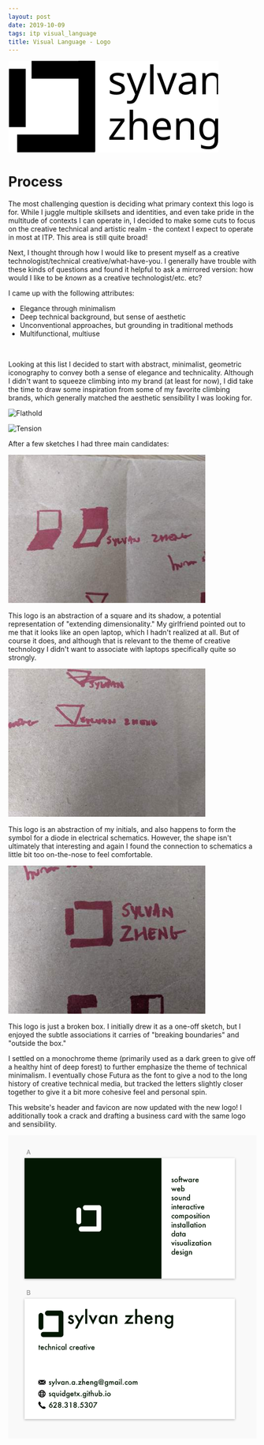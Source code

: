 ```yaml
---
layout: post
date: 2019-10-09
tags: itp visual_language
title: Visual Language - Logo
---
```


![](/images/Logo.svg)

# Process

The most challenging question is deciding what primary context this logo is for. While I juggle multiple skillsets and identities, and even take pride in the multitude of contexts I can operate in, I decided to make some cuts to focus on the creative technical and artistic realm - the context I expect to operate in most at ITP. This area is still quite broad!

Next, I thought through how I would like to present myself as a creative technologist/technical creative/what-have-you. I generally have trouble with these kinds of questions and found it helpful to ask a mirrored version: how would I like to be *known* as a creative technologist/etc. etc?

I came up with the following attributes:

- Elegance through minimalism
- Deep technical background, but sense of aesthetic
- Unconventional approaches, but grounding in traditional methods
- Multifunctional, multiuse

<br />

Looking at this list I decided to start with abstract, minimalist, geometric iconography to convey both a sense of elegance and technicality. Although I didn't want to squeeze climbing into my brand (at least for now), I did take the time to draw some inspiration from some of my favorite climbing brands, which generally matched the aesthetic sensibility I was looking for.

![Flathold](https://www.flathold.com/wp-content/uploads/2015/03/flathold_climbing_holds_logo1.png)

![Tension](https://www.tensionclimbing.com/wp-content/uploads/2018/10/Tension_HeaderLogo.png)


After a few sketches I had three main candidates:

![](/images/vl/logo1.jpg)

This logo is an abstraction of a square and its shadow, a potential representation of "extending dimensionality." My girlfriend pointed out to me that it looks like an open laptop, which I hadn't realized at all. But of course it does, and although that is relevant to the theme of creative technology I didn't want to associate with laptops specifically quite so strongly.

![](/images/vl/logo2.jpg)

This logo is an abstraction of my initials, and also happens to form the symbol for a diode in electrical schematics. However, the shape isn't ultimately that interesting and again I found the connection to schematics a little bit too on-the-nose to feel comfortable.

![](/images/vl/logo3.jpg)

This logo is just a broken box. I initially drew it as a one-off sketch, but I enjoyed the subtle associations it carries of "breaking boundaries" and "outside the box."

I settled on a monochrome theme (primarily used as a dark green to give off a healthy hint of deep forest) to further emphasize the theme of technical minimalism. I eventually chose Futura as the font to give a nod to the long history of creative technical media, but tracked the letters slightly closer together to give it a bit more cohesive feel and personal spin.

This website's header and favicon are now updated with the new logo! I additionally took a crack and drafting a business card with the same logo and sensibility.

![](/images/vl/bc.png)

